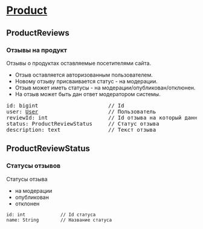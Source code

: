 
# [Product](Product.md)

## ProductReviews

### Отзывы на продукт

Отзывы о продуктах оставляемые посетителями сайта.  

- Отзыв оставляется авторизованным пользователем.   
- Новому отзыву присваивается статус - на модерации.
- Отзыв может иметь статусы - на модерации/опубликован/отклюнен.
- На отзыв может быть дан ответ модератором системы.  

<pre>
id: bigint                      // Id
user: <a href="User.md">User</a>                      // Пользователь
reviewId: int                   // Id отзыва на который данный отзыв является ответом
status: ProductReviewStatus     // Статус отзыва
description: text               // Текст отзыва
</pre>

## ProductReviewStatus

### Статусы отзывов

Статусы отзыва
- на модерации  
- опубликован  
- отклонен  

```
id: int             // Id статуса
name: String        // Название статуса
```